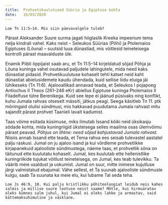 ```yaml
---
title:  Prohvetikuulutused Süüria ja Egiptuse kohta
date:   16/03/2020
---
```



`Loe Tn 11:5–14. Mis siin päevavalgele tuleb?`

Pärast Aleksander Suure surma jagati hiiglaslik Kreeka impeerium tema nelja kindrali vahel. Kaks neist – Seleukos Süürias (Põhi) ja Ptolemaios Egiptuses (Lõuna) – suutsid luua dünastiad, mis võitlesid teineteisega kontrolli pärast maavalduste üle.

Enamik Piibli õppijaist saab aru, et Tn 11:5–14 kirjeldatud sõjad Põhja ja Lõuna kuninga vahel osutavad paljudele lahingutele, mida need kaks dünastiat pidasid. Prohvetikuulutuse kohaselt tehti katset neid kaht dünastiat abielusidemete kaudu ühendada, kuid sellise liidu eluiga jäi lühikeseks (Tn 11:6). Ajalooallikad annavad teada, et Seleukos I pojapoeg Antiochus II Theos (261–246 eKr) abiellus Egiptuse kuninga Ptolemaios II Filadelfuse tütre Berenikega. Kuid see lepe ei jäänud püsivaks ning konflikt, kuhu Jumala rahvas otseselt mässiti, jätkus peagi. Seega käsitleb Tn 11. ptk mõningaid olulisi sündmusi, mis hakkavad puudutama Jumala rahvast mitu sajandit pärast prohvet Taanieli lavalt kadumist.

Taas võime esitada küsimuse, miks ilmutab Issand kõiki neid üksikasju sõdade kohta, mida kuningriigid üksteisega selles maailma osas ülemvõimu pärast peavad. _Põhjus on lihtne: need sõjad kahjustavad Jumala rahvast._ Niisiis annab Issand ette teada, et Tema rahva ees seisab tulevastel aastatel palju raskusi. Jumal on ju ajaloo isand ja kui võrdleme prohvetlikke kirjapanekuid ajalooliste sündmustega, näeme taas, et prohvetlik sõna on täitunud ette kuulutatu kohaselt. Jumal, kes kuulutab ette hellenistlike kuningriikide tujukat võitlust teineteisega, on Jumal, kes teab tulevikku. Ta väärib meie usaldust ja uskumist. Jumal on suur, mitte inimese kujutluse järgi valmistatud ebajumal. Vähe sellest, et Ta suunab ajalooliste sündmuste kulgu, saab Ta suunata ka meie elu, kui lubame Tal seda teha.

`Loe Js 46:9, 10. Kui palju kristlikku põhiteoloogiat leidub neis kahes salmis ja millise suure lootuse neist saame? Mõtle, kui hirmuäratav oleks kümnes salm juhul, kui Jumal ei oleks lahke ja armastav, vaid kättemaksuhimuline ja väiklane.`
